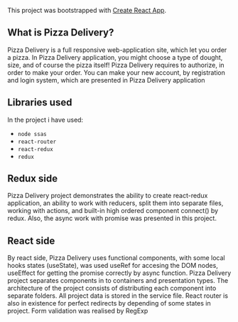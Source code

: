 This project was bootstrapped with [Create React App](https://github.com/facebook/create-react-app).

## What is Pizza Delivery?

Pizza Delivery is a full responsive web-application site, which let you order a pizza.
In Pizza Delivery application, you might choose a type of dought, size, and of course the pizza itself!
Pizza Delivery requires to authorize, in order to make your order. You can make your new account, by registration and login system, which are presented in Pizza Delivery application

## Libraries used

In the project i have used:

* `node ssas`
* `react-router`
* `react-redux`
* `redux`

## Redux side

Pizza Delivery project demonstrates the ability to create react-redux application, an ability to work with reducers, split them into separate files, working with actions, and built-in high ordered component connect() by redux. Also, the async work with promise was presented in this project.

## React side

By react side, Pizza Delivery uses functional components, with some local hooks states (useState), was used useRef for accesing the DOM nodes, useEffect for getting the promise correctly by async function. Pizza Delivery project separates components in to containers and presentation types. The architecture of the project consists of distributing each component into separate folders. All project data is stored in the service file. React router is also in existence for perfect redirects by depending of some states in project. Form validation was realised by RegExp 
 
